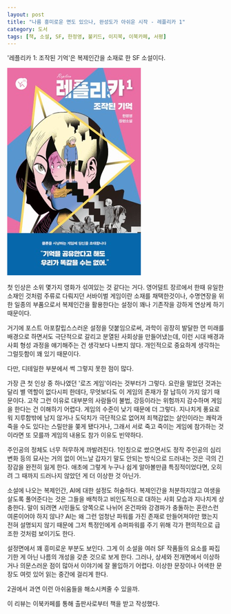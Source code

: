 ```yaml
---
layout: post
title: "나름 흥미로운 면도 있으나, 완성도가 아쉬운 시작 - 레플리카 1"
category: 도서
tags: [책, 소설, SF, 한정영, 불키드, 이지북, 이북카페, 서평]
---
```


'레플리카 1: 조작된 기억'은
복제인간을 소재로 한 SF 소설이다.

![표지](/images/replica-1-book-h480.jpg)

첫 인상은 소위 몇가지 영화가 섞여있는 것 같다는 거다.
영어덜트 장르에서 한때 유일한 소재인 것처럼 주류로 다뤄지던 서바이벌 게임이란 소재를 채택한것이나,
수명연장을 위한 일종의 부품으로서 복제인간을 활용한다는 설정이
꽤나 기존작을 강하게 연상케 하기 때문이다.

<!--
헝거게임
아일랜드
-->

거기에 포스트 아포칼립스스러운 설정을 덧붙임으로써,
과학이 굉장히 발달한 먼 미래를 배경으로 하면서도
극단적으로 갈리고 분열된 사회상을 만들어냈는데,
이런 시대 배경과 사회 형성 과정을 얘기해주는 건 생각보다 나쁘지 않다.
개인적으로 중요하게 생각하는 그럴듯함이 꽤 있기 때문이다.

다만, 디테일한 부분에서 썩 그렇지 못한 점이 많다.

가장 큰 첫 인상 중 하나였던 '로즈 게임'이라는 것부터가 그렇다.
요란을 떨었던 것과는 달리 별 역할이 없다시피 한데다,
무엇보다도 이 게임의 존재가 잘 납득이 가지 않기 때문이다.
고작 그런 이유로 대부분의 사람들이 불법, 강등이라는 위험까지 감수하며 게임을 한다는 건 이해하기 어렵다.
게임의 수준이 낮기 때문에 더 그렇다.
지나치게 풍요로워 지루함밖에 남지 않거나 도덕치가 극단적으로 없어져
죄책감없는 살인이라는 쾌락과 죽을 수도 있다는 스릴만을 쫒게 됐다거나,
그래서 서로 죽고 죽이는 게임에 참가하는 것이라면 또 모를까
게임의 내용도 참가 이유도 빈약하다.

주인공의 정체도 너무 허무하게 까발려진다.
1인칭으로 썼으면서도
정작 주인공의 심리 변화 등의 묘사는 거의 없이
어느날 갑자기 말도 안되는 방식으로 드러내는 것은 극의 긴장감을 완전히 잃게 한다.
애초에 그렇게 누구나 쉽게 알아볼만큼 특징적이었다면,
오히려 그 때까지 드러나지 않았던 게 더 이상한 것 아닌가.

소설에 나오는 복제인간, AI에 대한 설정도 허술하다.
복제인간을 처분하지않고 여생을 살도록 풀어준다는 것은
그들을 배척하고 비인도적으로 대하는 사회 모습과 지나치게 상충한다.
말이 되려면 시민들도 양쪽으로 나뉘어 온건파와 강경파가 충돌하는 혼란스런 여론이어야 하지 않나?
AI는 왜 그런 엄청난 파워를 가진 존재로 만들어져야만 했는지 전혀 설명되지 않기 때문에
그저 특정인에게 슈퍼파워를 주기 위해 각가 편의적으로 급조한 것처럼 보이기도 한다.

설정면에서 꽤 흥미로운 부분도 보인다.
그게 이 소설을 여러 SF 작품들의 요소를 짜집기한 게 아닌 나름의 개성을 갖춘 것으로 보게 한다.
그러나, 상세와 전개면에서 이상하거나 의문스러운 점이 많아서
이야기에 잘 몰입하기 어렵다.
이상한 문장이나 어색한 문장도 여럿 있어 읽는 중간에 걸리게 한다.

2권에서 과연 이런 아쉬움들을 해소시켜줄 수 있을까.



<div class="im im-info">
이 리뷰는 이북카페를 통해 출판사로부터 책을 받고 작성했다.
</div>
